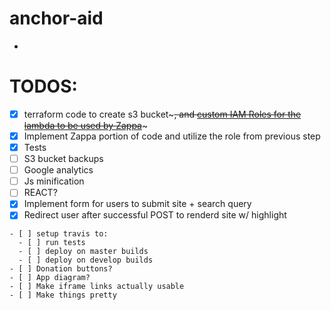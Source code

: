 # anchor-aid
-
# TODOS:
- [x] terraform code to create s3 bucket~~~, and [custom IAM Roles for the lambda to be used by Zappa](https://github.com/Miserlou/Zappa#using-custom-aws-iam-roles-and-policies)~~~
- [x] Implement Zappa portion of code and utilize the role from previous step
- [x] Tests
- [ ] S3 bucket backups
- [ ] Google analytics
- [ ] Js minification
- [ ] REACT?
- [x] Implement form for users to submit site + search query
- [x] Redirect user after successful POST to renderd site w/ highlight
~~~- [ ] return the url of the site + hash key of s3 to user~~~
- [ ] setup travis to:
  - [ ] run tests
  - [ ] deploy on master builds
  - [ ] deploy on develop builds
- [ ] Donation buttons?
- [ ] App diagram?
- [ ] Make iframe links actually usable
- [ ] Make things pretty